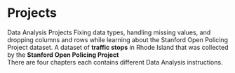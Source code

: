 # Projects
Data Analysis Projects
Fixing data types, handling missing values, and dropping columns and rows while learning about the 
Stanford Open Policing Project dataset.
A dataset of **traffic stops** in Rhode Island that was collected by the **Stanford Open Policing Project**    
There are four chapters each contains different Data Analysis instructions.
